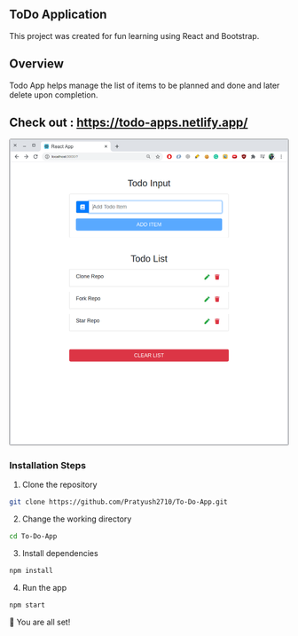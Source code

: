 ## ToDo Application

This project was created for fun learning using React and Bootstrap.

## Overview

Todo App helps manage the list of items to be planned and done and later delete upon completion.

## Check out : https://todo-apps.netlify.app/

![OTT Overview](/public/todo.png)


### Installation Steps
1. Clone the repository
```bash
git clone https://github.com/Pratyush2710/To-Do-App.git
```
2. Change the working directory
```bash
cd To-Do-App
```
3. Install dependencies
```bash
npm install
```
4. Run the app
```bash
npm start
```
🌟 You are all set!


